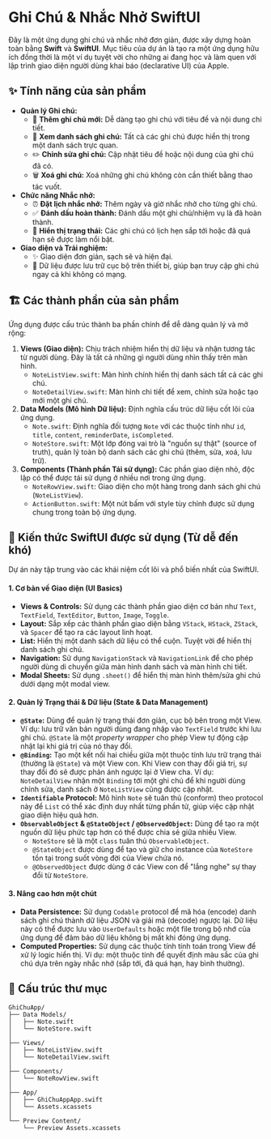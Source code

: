 # Ghi Chú & Nhắc Nhở SwiftUI

Đây là một ứng dụng ghi chú và nhắc nhở đơn giản, được xây dựng hoàn toàn bằng **Swift** và **SwiftUI**. Mục tiêu của dự án là tạo ra một ứng dụng hữu ích đồng thời là một ví dụ tuyệt vời cho những ai đang học và làm quen với lập trình giao diện người dùng khai báo (declarative UI) của Apple.

 <!-- Bạn có thể thay thế bằng ảnh chụp màn hình thực tế của ứng dụng -->

## ✨ Tính năng của sản phẩm

*   **Quản lý Ghi chú:**
    *   📝 **Thêm ghi chú mới:** Dễ dàng tạo ghi chú với tiêu đề và nội dung chi tiết.
    *   👀 **Xem danh sách ghi chú:** Tất cả các ghi chú được hiển thị trong một danh sách trực quan.
    *   ✏️ **Chỉnh sửa ghi chú:** Cập nhật tiêu đề hoặc nội dung của ghi chú đã có.
    *   🗑️ **Xoá ghi chú:** Xoá những ghi chú không còn cần thiết bằng thao tác vuốt.
*   **Chức năng Nhắc nhở:**
    *   ⏰ **Đặt lịch nhắc nhở:** Thêm ngày và giờ nhắc nhở cho từng ghi chú.
    *   ✅ **Đánh dấu hoàn thành:** Đánh dấu một ghi chú/nhiệm vụ là đã hoàn thành.
    *   🎨 **Hiển thị trạng thái:** Các ghi chú có lịch hẹn sắp tới hoặc đã quá hạn sẽ được làm nổi bật.
*   **Giao diện và Trải nghiệm:**
    *   ✨ Giao diện đơn giản, sạch sẽ và hiện đại.
    *   💾 Dữ liệu được lưu trữ cục bộ trên thiết bị, giúp bạn truy cập ghi chú ngay cả khi không có mạng.

## 🏗️ Các thành phần của sản phẩm

Ứng dụng được cấu trúc thành ba phần chính để dễ dàng quản lý và mở rộng:

1.  **Views (Giao diện):** Chịu trách nhiệm hiển thị dữ liệu và nhận tương tác từ người dùng. Đây là tất cả những gì người dùng nhìn thấy trên màn hình.
    *   `NoteListView.swift`: Màn hình chính hiển thị danh sách tất cả các ghi chú.
    *   `NoteDetailView.swift`: Màn hình chi tiết để xem, chỉnh sửa hoặc tạo mới một ghi chú.
2.  **Data Models (Mô hình Dữ liệu):** Định nghĩa cấu trúc dữ liệu cốt lõi của ứng dụng.
    *   `Note.swift`: Định nghĩa đối tượng `Note` với các thuộc tính như `id`, `title`, `content`, `reminderDate`, `isCompleted`.
    *   `NoteStore.swift`: Một lớp đóng vai trò là "nguồn sự thật" (source of truth), quản lý toàn bộ danh sách các ghi chú (thêm, sửa, xoá, lưu trữ).
3.  **Components (Thành phần Tái sử dụng):** Các phần giao diện nhỏ, độc lập có thể được tái sử dụng ở nhiều nơi trong ứng dụng.
    *   `NoteRowView.swift`: Giao diện cho một hàng trong danh sách ghi chú (`NoteListView`).
    *   `ActionButton.swift`: Một nút bấm với style tùy chỉnh được sử dụng chung trong toàn bộ ứng dụng.

## 🧠 Kiến thức SwiftUI được sử dụng (Từ dễ đến khó)

Dự án này tập trung vào các khái niệm cốt lõi và phổ biến nhất của SwiftUI.

#### 1. Cơ bản về Giao diện (UI Basics)
*   **Views & Controls:** Sử dụng các thành phần giao diện cơ bản như `Text`, `TextField`, `TextEditor`, `Button`, `Image`, `Toggle`.
*   **Layout:** Sắp xếp các thành phần giao diện bằng `VStack`, `HStack`, `ZStack`, và `Spacer` để tạo ra các layout linh hoạt.
*   **List:** Hiển thị một danh sách dữ liệu có thể cuộn. Tuyệt vời để hiển thị danh sách ghi chú.
*   **Navigation:** Sử dụng `NavigationStack` và `NavigationLink` để cho phép người dùng di chuyển giữa màn hình danh sách và màn hình chi tiết.
*   **Modal Sheets:** Sử dụng `.sheet()` để hiển thị màn hình thêm/sửa ghi chú dưới dạng một modal view.

#### 2. Quản lý Trạng thái & Dữ liệu (State & Data Management)
*   **`@State`:** Dùng để quản lý trạng thái đơn giản, cục bộ bên trong một View. Ví dụ: lưu trữ văn bản người dùng đang nhập vào `TextField` trước khi lưu ghi chú. `@State` là một *property wrapper* cho phép View tự động cập nhật lại khi giá trị của nó thay đổi.
*   **`@Binding`:** Tạo một kết nối hai chiều giữa một thuộc tính lưu trữ trạng thái (thường là `@State`) và một View con. Khi View con thay đổi giá trị, sự thay đổi đó sẽ được phản ánh ngược lại ở View cha. Ví dụ: `NoteDetailView` nhận một `Binding` tới một ghi chú để khi người dùng chỉnh sửa, danh sách ở `NoteListView` cũng được cập nhật.
*   **`Identifiable` Protocol:** Mô hình `Note` sẽ tuân thủ (conform) theo protocol này để `List` có thể xác định duy nhất từng phần tử, giúp việc cập nhật giao diện hiệu quả hơn.
*   **`ObservableObject` & `@StateObject` / `@ObservedObject`:** Dùng để tạo ra một nguồn dữ liệu phức tạp hơn có thể được chia sẻ giữa nhiều View.
    *   `NoteStore` sẽ là một `class` tuân thủ `ObservableObject`.
    *   `@StateObject` được dùng để tạo và giữ cho instance của `NoteStore` tồn tại trong suốt vòng đời của View chứa nó.
    *   `@ObservedObject` được dùng ở các View con để "lắng nghe" sự thay đổi từ `NoteStore`.

#### 3. Nâng cao hơn một chút
*   **Data Persistence:** Sử dụng `Codable` protocol để mã hóa (encode) danh sách ghi chú thành dữ liệu JSON và giải mã (decode) ngược lại. Dữ liệu này có thể được lưu vào `UserDefaults` hoặc một file trong bộ nhớ của ứng dụng để đảm bảo dữ liệu không bị mất khi đóng ứng dụng.
*   **Computed Properties:** Sử dụng các thuộc tính tính toán trong View để xử lý logic hiển thị. Ví dụ: một thuộc tính để quyết định màu sắc của ghi chú dựa trên ngày nhắc nhở (sắp tới, đã quá hạn, hay bình thường).

## 📁 Cấu trúc thư mục

```
GhiChuApp/
├── Data Models/
│   ├── Note.swift
│   └── NoteStore.swift
│
├── Views/
│   ├── NoteListView.swift
│   └── NoteDetailView.swift
│
├── Components/
│   └── NoteRowView.swift
│
├── App/
│   ├── GhiChuAppApp.swift
│   └── Assets.xcassets
│
└── Preview Content/
    └── Preview Assets.xcassets
```
